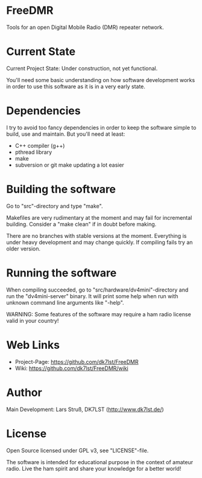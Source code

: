 # FreeDMR
Tools for an open Digital Mobile Radio (DMR) repeater network.

# Current State
Current Project State: Under construction, not yet functional.

You'll need some basic understanding on how software development works in order to use this software as it is in a very early state.

# Dependencies
I try to avoid too fancy dependencies in order to keep the software simple to build, use and maintain. But you'll need at least:
- C++ compiler (g++)
- pthread library
- make
- subversion or git make updating a lot easier

# Building the software
Go to "src"-directory and type "make".

Makefiles are very rudimentary at the moment and may fail for incremental building. Consider a "make clean" if in doubt before making.

There are no branches with stable versions at the moment. Everything is under heavy development and may change quickly. If compiling fails try an older version.

# Running the software
When compiling succeeded, go to "src/hardware/dv4mini"-directory and run the "dv4mini-server" binary. It will print some help when run with unknown command line arguments like "-help".

WARNING: Some features of the software may require a ham radio license valid in your country!

# Web Links
- Project-Page: https://github.com/dk7lst/FreeDMR
- Wiki: https://github.com/dk7lst/FreeDMR/wiki

# Author
Main Development: Lars Struß, DK7LST (http://www.dk7lst.de/)

# License
Open Source licensed under GPL v3, see "LICENSE"-file.

The software is intended for educational purpose in the context of amateur radio.
Live the ham spirit and share your knowledge for a better world!

